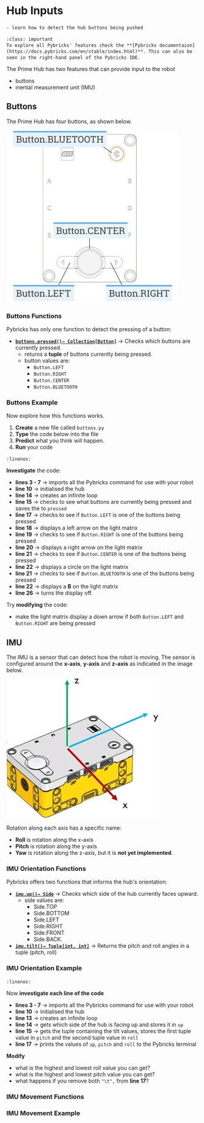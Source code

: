 # Hub Inputs

```{topic} In this lesson you will:
- learn how to detect the hub buttons being pushed
```

```{admonition} Pybrick Documentation
:class: important
To explore all Pybricks' features check the **[Pybricks documentaion](https://docs.pybricks.com/en/stable/index.html)**. This can also be seen in the right-hand panel of the Pybricks IDE.
```

The Prime Hub has two features that can provide input to the robot

- buttons
- inertial measurement unit (IMU)

## Buttons

The Prime Hub has four buttons, as shown below.

![Hub Buttons](assets/primehub_buttons.png)

### Buttons Functions

Pybricks has only one function to detect the pressing of a button:

- **[`buttons.pressed()→ Collection[Button]`](https://code.pybricks.com/static/docs/v2.7.0/hubs/primehub.html#pybricks.hubs.PrimeHub.buttons.pressed)** &rarr; Checks which buttons are currently pressed.
  - returns a **tuple** of buttons currently being pressed.
  - button values are:
    - `Button.LEFT`
    - `Button.RIGHT`
    - `Button.CENTER`
    - `Button.BLUETOOTH`

### Buttons Example

Now explore how this functions works.

1. **Create** a new file called `buttons.py`
2. **Type** the code below into the file
3. **Predict** what you think will happen.
4. **Run** your code

```{literalinclude} ./python_files/hub_input_buttons.py
:linenos:
```

**Investigate** the code:

- **lines 3 - 7** &rarr; imports all the Pybricks command for use with your robot
- **line 10** &rarr; initialised the hub
- **line 14** &rarr; creates an infinite loop
- **line 15** &rarr; checks to see what buttons are currently being pressed and saves the to `pressed`
- **line 17** &rarr; checks to see if `Button.LEFT` is one of the buttons being pressed
- **line 18** &rarr; displays a left arrow on the light matrix
- **line 19** &rarr; checks to see if `Button.RIGHT` is one of the buttons being pressed
- **line 20** &rarr; displays a right arrow on the light matrix
- **line 21** &rarr; checks to see if `Button.CENTER` is one of the buttons being pressed
- **line 22** &rarr; displays a circle on the light matrix
- **line 21** &rarr; checks to see if `Button.BLUETOOTH` is one of the buttons being pressed
- **line 22** &rarr; displays a **B** on the light matrix
- **line 26** &rarr; turns the display off.

Try **modifying** the code:

- make the light matrix display a down arrow if both `Button.LEFT` and `Button.RIGHT` are being pressed

## IMU

The IMU is a sensor that can detect how the robot is moving. The sensor is configured around the **x-axis**, **y-axis** and **z-axis** as indicated in the image below.

![hub axes](assets/hub_axis.png)

Rotation along each axis has a specific name:

- **Roll** is rotation along the x-axis
- **Pitch** is rotation along the y-axis
- **Yaw** is rotation along the z-axis, but it is **not yet implemented**.

### IMU Orientation Functions

Pybricks offers two functions that informs the hub's orientation:

- **[`imu.up()→ Side`](https://code.pybricks.com/static/docs/v2.7.0/hubs/primehub.html#pybricks.hubs.PrimeHub.imu.up)** &rarr; Checks which side of the hub currently faces upward.
  - side values are:
    - Side.TOP
    - Side.BOTTOM
    - Side.LEFT
    - Side.RIGHT
    - Side.FRONT
    - Side.BACK.
- **[`imu.tilt()→ Tuple[int, int]`](https://code.pybricks.com/static/docs/v2.7.0/hubs/primehub.html#pybricks.hubs.PrimeHub.imu.tilt)** &rarr; Returns the pitch and roll angles in a tuple (pitch, roll)

### IMU Orientation Example

```{literalinclude} ./python_files/hub_input_imu_orientation.py
:linenos:
```

Now **investigate each line of the code**

- **lines 3 - 7** &rarr; imports all the Pybricks command for use with your robot
- **line 10** &rarr; initialised the hub
- **line 13** &rarr; creates an infinite loop
- **line 14** &rarr; gets which side of the hub is facing up and stores it in `up`
- **line 15** &rarr; gets the tuple containing the tilt values, stores the first tuple value in `pitch` and the second tuple value in `roll`
- **line 17** &rarr; prints the values of `up`, `pitch` and `roll` to the Pybricks terminal

**Modify**

- what is the highest and lowest roll value you can get?
- what is the highest and lowest pitch value you can get?
- what happens if you remove both `"\t",` from **line 17**?

### IMU Movement Functions


### IMU Movement Example